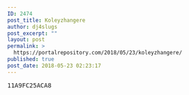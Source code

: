 ```yaml
---
ID: 2474
post_title: Koleyzhangere
author: dj4slugs
post_excerpt: ""
layout: post
permalink: >
  https://portalrepository.com/2018/05/23/koleyzhangere/
published: true
post_date: 2018-05-23 02:23:17
---
```

<pre>11A9FC25ACA8</pre>